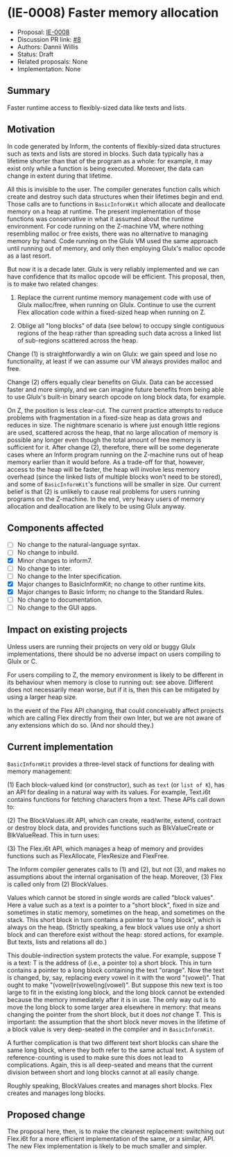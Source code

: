 # (IE-0008) Faster memory allocation

* Proposal: [IE-0008](0008-faster-memory-allocation.md)
* Discussion PR link: [#8](https://github.com/ganelson/inform-evolution/pull/8)
* Authors: Dannii Willis
* Status: Draft
* Related proposals: None
* Implementation: None

## Summary

Faster runtime access to flexibly-sized data like texts and lists.

## Motivation

In code generated by Inform, the contents of flexibly-sized data structures such
as texts and lists are stored in blocks. Such data typically has a lifetime shorter
than that of the program as a whole: for example, it may exist only while a function
is being executed. Moreover, the data can change in extent during that lifetime.

All this is invisible to the user. The compiler generates function calls which
create and destroy such data structures when their lifetimes begin and end. Those
calls are to functions in `BasicInformKit` which allocate and deallocate memory on
a heap at runtime. The present implementation of those functions was conservative
in what it assumed about the runtime environment. For code running on the Z-machine
VM, where nothing resembling malloc or free exists, there was no alternative to
managing memory by hand. Code running on the Glulx VM used the same approach until
running out of memory, and only then employing Glulx's malloc opcode as a last resort.

But now it is a decade later. Glulx is very reliably implemented and we can have
confidence that its malloc opcode will be efficient. This proposal, then, is to
make two related changes:

1. Replace the current runtime memory management code with use of Glulx malloc/free,
when running on Glulx. Continue to use the current Flex allocation code within a
fixed-sized heap when running on Z.

2. Oblige all "long blocks" of data (see below) to occupy single contiguous regions
of the heap rather than spreading such data across a linked list of sub-regions
scattered across the heap.

Change (1) is straightforwardly a win on Glulx: we gain speed and lose no
functionality, at least if we can assume our VM always provides malloc and free.

Change (2) offers equally clear benefits on Glulx. Data can be accessed faster
and more simply, and we can imagine future benefits from being able to use Glulx's
built-in binary search opcode on long block data, for example.

On Z, the position is less clear-cut. The current practice attempts to reduce problems
with fragmentation in a fixed-size heap as data grows and reduces in size. The nightmare
scenario is where just enough little regions are used, scattered across the heap, that
no large allocation of memory is possible any longer even though the total amount of
free memory is sufficient for it. After change (2), therefore, there will be some
degenerate cases where an Inform program running on the Z-machine runs out of heap
memory earlier than it would before. As a trade-off for that, however, access to
the heap will be faster, the heap will involve less memory overhead (since the linked
lists of multiple blocks won't need to be stored), and some of `BasicInformKit`'s functions
will be smaller in size. Our current belief is that (2) is unlikely to cause real
problems for users running programs on the Z-machine. In the end, very heavy users
of memory allocation and deallocation are likely to be using Glulx anyway.

## Components affected

- [ ] No change to the natural-language syntax.
- [ ] No change to inbuild.
- [x] Minor changes to inform7.
- [ ] No change to inter.
- [ ] No change to the Inter specification.
- [x] Major changes to BasicInformKit; no change to other runtime kits.
- [x] Major changes to Basic Inform; no change to the Standard Rules.
- [ ] No change to documentation.
- [ ] No change to the GUI apps.

## Impact on existing projects

Unless users are running their projects on very old or buggy Glulx implementations,
there should be no adverse impact on users compiling to Glulx or C.

For users compiling to Z, the memory environment is likely to be different in
its behaviour when memory is close to running out: see above. Different does not
necessarily mean worse, but if it is, then this can be mitigated by using a
larger heap size.

In the event of the Flex API changing, that could conceivably affect projects
which are calling Flex directly from their own Inter, but we are not aware of
any extensions which do so. (And nor should they.)

## Current implementation

`BasicInformKit` provides a three-level stack of functions for dealing with memory
management:

(1) Each block-valued kind (or constructor), such as `text` (or `list of K`), has
an API for dealing in a natural way with its values. For example, Text.i6t contains
functions for fetching characters from a text. These APIs call down to:

(2) The BlockValues.i6t API, which can create, read/write, extend, contract or
destroy block data, and provides functions such as BlkValueCreate or BlkValueRead.
This in turn uses:

(3) The Flex.i6t API, which manages a heap of memory and provides functions such
as FlexAllocate, FlexResize and FlexFree.

The Inform compiler generates calls to (1) and (2), but not (3), and makes no
assumptions about the internal organisation of the heap. Moreover, (3) Flex is
called only from (2) BlockValues.

Values which cannot be stored in single words are called "block values". Here
a value such as a text is a pointer to a "short block", fixed in size
and sometimes in static memory, sometimes on the heap, and sometimes on the stack.
This short block in turn contains a pointer to a "long block", which is always
on the heap. (Strictly speaking, a few block values use only a short block and
can therefore exist without the heap: stored actions, for example. But texts,
lists and relations all do.)

This double-indirection system protects the value. For example, suppose T is
a text: T is the address of (i.e., a pointer to) a short block. This in turn
contains a pointer to a long block containing the text "orange". Now the text
is changed, by, say, replacing every vowel in it with the word "(vowel)". That
ought to make "(vowel)r(vowel)ng(vowel)". But suppose this new text is too
large to fit in the existing long block, and the long block cannot be extended
because the memory immediately after it is in use. The only way out is to move
the long block to some larger area elsewhere in memory: that means changing
the pointer from the short block, but it does _not_ change T. This is important:
the assumption that the short block never moves in the lifetime of a block value
is very deep-seated in the compiler and in `BasicInformKit`.

A further complication is that two different text short blocks can share the
same long block, where they both refer to the same actual text. A system of
reference-counting is used to make sure this does not lead to complications.
Again, this is all deep-seated and means that the current division between
short and long blocks cannot at all easily change.

Roughly speaking, BlockValues creates and manages short blocks. Flex creates
and manages long blocks.

## Proposed change

The proposal here, then, is to make the cleanest replacement: switching out
Flex.i6t for a more efficient implementation of the same, or a similar, API.
The new Flex implementation is likely to be much smaller and simpler.
